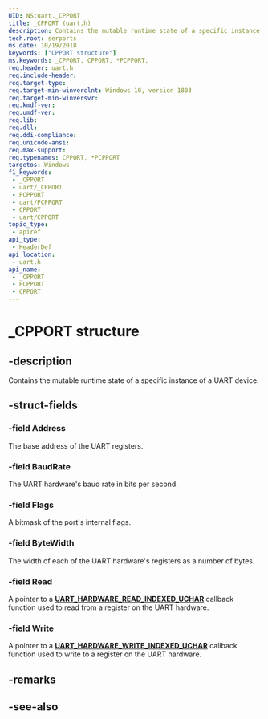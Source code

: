 ```yaml
---
UID: NS:uart._CPPORT
title: _CPPORT (uart.h)
description: Contains the mutable runtime state of a specific instance of a UART device.
tech.root: serports
ms.date: 10/19/2018
keywords: ["CPPORT structure"]
ms.keywords: _CPPORT, CPPORT, *PCPPORT,
req.header: uart.h
req.include-header: 
req.target-type: 
req.target-min-winverclnt: Windows 10, version 1803
req.target-min-winversvr: 
req.kmdf-ver: 
req.umdf-ver: 
req.lib: 
req.dll: 
req.ddi-compliance: 
req.unicode-ansi: 
req.max-support: 
req.typenames: CPPORT, *PCPPORT
targetos: Windows
f1_keywords:
 - _CPPORT
 - uart/_CPPORT
 - PCPPORT
 - uart/PCPPORT
 - CPPORT
 - uart/CPPORT
topic_type:
 - apiref
api_type:
 - HeaderDef
api_location:
 - uart.h
api_name:
 - _CPPORT
 - PCPPORT
 - CPPORT
---
```


# _CPPORT structure


## -description

Contains the mutable runtime state of a specific instance of a UART device.

## -struct-fields

### -field Address

The base address of the UART registers.

### -field BaudRate

The UART hardware's baud rate in bits per second.

### -field Flags

A bitmask of the port's internal flags.

### -field ByteWidth

The width of each of the UART hardware's registers as a number of bytes.

### -field Read

A pointer to a [**UART_HARDWARE_READ_INDEXED_UCHAR**](nc-uart-uart_hardware_read_indexed_uchar.md) callback function used to read from a register on the UART hardware.

### -field Write

A pointer to a [**UART_HARDWARE_WRITE_INDEXED_UCHAR**](nc-uart-uart_hardware_write_indexed_uchar.md) callback function used to write to a register on the UART hardware.

## -remarks

## -see-also

